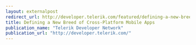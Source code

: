 ```yaml
---
layout: externalpost
redirect_url: http://developer.telerik.com/featured/defining-a-new-breed-of-cross-platform-mobile-apps/
title: Defining a New Breed of Cross-Platform Mobile Apps
publication_name: "Telerik Developer Network"
publication_url: "http://developer.telerik.com/"
---
```


